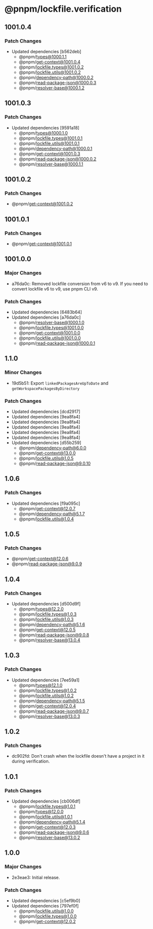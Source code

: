 # @pnpm/lockfile.verification

## 1001.0.4

### Patch Changes

- Updated dependencies [b562deb]
  - @pnpm/types@1000.1.1
  - @pnpm/get-context@1001.0.4
  - @pnpm/lockfile.types@1001.0.2
  - @pnpm/lockfile.utils@1001.0.2
  - @pnpm/dependency-path@1000.0.2
  - @pnpm/read-package-json@1000.0.3
  - @pnpm/resolver-base@1000.1.2

## 1001.0.3

### Patch Changes

- Updated dependencies [9591a18]
  - @pnpm/types@1000.1.0
  - @pnpm/lockfile.types@1001.0.1
  - @pnpm/lockfile.utils@1001.0.1
  - @pnpm/dependency-path@1000.0.1
  - @pnpm/get-context@1001.0.3
  - @pnpm/read-package-json@1000.0.2
  - @pnpm/resolver-base@1000.1.1

## 1001.0.2

### Patch Changes

- @pnpm/get-context@1001.0.2

## 1001.0.1

### Patch Changes

- @pnpm/get-context@1001.0.1

## 1001.0.0

### Major Changes

- a76da0c: Removed lockfile conversion from v6 to v9. If you need to convert lockfile v6 to v9, use pnpm CLI v9.

### Patch Changes

- Updated dependencies [6483b64]
- Updated dependencies [a76da0c]
  - @pnpm/resolver-base@1000.1.0
  - @pnpm/lockfile.types@1001.0.0
  - @pnpm/get-context@1001.0.0
  - @pnpm/lockfile.utils@1001.0.0
  - @pnpm/read-package-json@1000.0.1

## 1.1.0

### Minor Changes

- 19d5b51: Export `linkedPackagesAreUpToDate` and `getWorkspacePackagesByDirectory`

### Patch Changes

- Updated dependencies [dcd2917]
- Updated dependencies [9ea8fa4]
- Updated dependencies [9ea8fa4]
- Updated dependencies [9ea8fa4]
- Updated dependencies [9ea8fa4]
- Updated dependencies [9ea8fa4]
- Updated dependencies [d55b259]
  - @pnpm/dependency-path@6.0.0
  - @pnpm/get-context@13.0.0
  - @pnpm/lockfile.utils@1.0.5
  - @pnpm/read-package-json@9.0.10

## 1.0.6

### Patch Changes

- Updated dependencies [f9a095c]
  - @pnpm/get-context@12.0.7
  - @pnpm/dependency-path@5.1.7
  - @pnpm/lockfile.utils@1.0.4

## 1.0.5

### Patch Changes

- @pnpm/get-context@12.0.6
- @pnpm/read-package-json@9.0.9

## 1.0.4

### Patch Changes

- Updated dependencies [d500d9f]
  - @pnpm/types@12.2.0
  - @pnpm/lockfile.types@1.0.3
  - @pnpm/lockfile.utils@1.0.3
  - @pnpm/dependency-path@5.1.6
  - @pnpm/get-context@12.0.5
  - @pnpm/read-package-json@9.0.8
  - @pnpm/resolver-base@13.0.4

## 1.0.3

### Patch Changes

- Updated dependencies [7ee59a1]
  - @pnpm/types@12.1.0
  - @pnpm/lockfile.types@1.0.2
  - @pnpm/lockfile.utils@1.0.2
  - @pnpm/dependency-path@5.1.5
  - @pnpm/get-context@12.0.4
  - @pnpm/read-package-json@9.0.7
  - @pnpm/resolver-base@13.0.3

## 1.0.2

### Patch Changes

- dc902fd: Don't crash when the lockfile doesn't have a project in it during verification.

## 1.0.1

### Patch Changes

- Updated dependencies [cb006df]
  - @pnpm/lockfile.types@1.0.1
  - @pnpm/types@12.0.0
  - @pnpm/lockfile.utils@1.0.1
  - @pnpm/dependency-path@5.1.4
  - @pnpm/get-context@12.0.3
  - @pnpm/read-package-json@9.0.6
  - @pnpm/resolver-base@13.0.2

## 1.0.0

### Major Changes

- 2e3eae3: Initial release.

### Patch Changes

- Updated dependencies [c5ef9b0]
- Updated dependencies [797ef0f]
  - @pnpm/lockfile.utils@1.0.0
  - @pnpm/lockfile.types@1.0.0
  - @pnpm/get-context@12.0.2
